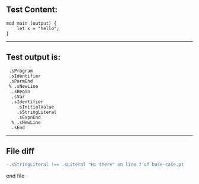 
Test Content: 
-------------------------
```
mod main (output) {
    let x = "hello";
}
```
------------------------
Test output is: 
-------------------------
```
 .sProgram
 .sIdentifier
 .sParmEnd
 % .sNewLine
  .sBegin
  .sVar
  .sIdentifier
    .sInitialValue
    .sStringLiteral
    .sExpnEnd
  % .sNewLine
  .sEnd

```
------------------------

File diff
-------------------------
```diff
-.sStringLiteral !== .sLiteral "Hi there" on line 7 of base-case.pt

```
end file
